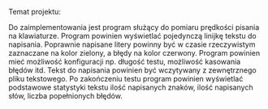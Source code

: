 Temat projektu:

Do zaimplementowania jest program służący do pomiaru prędkości pisania na klawiaturze. Program powinien wyświetlać pojedynczą linijkę tekstu do napisania. Poprawnie napisane litery powinny być w czasie rzeczywistym zaznaczane na kolor zielony, a błędy na kolor czerwony. Program powinien mieć możliwość konfiguracji np. długość testu, możliwość kasowania błędów itd. Tekst do napisania powinien być wczytywany z zewnętrznego pliku tekstowego. Po zakończeniu testu program powinien wyświetlać podstawowe statystyki tekstu ilość napisanych znaków, ilość napisanych słów, liczba popełnionych błędów.
